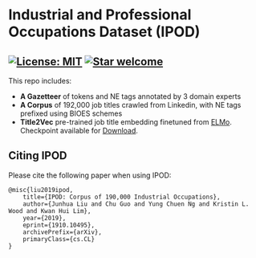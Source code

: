 # Industrial and Professional Occupations Dataset (IPOD)


[![License: MIT](https://img.shields.io/badge/License-GPLv3-brightgreen.svg)](https://www.gnu.org/licenses/quick-guide-gplv3.pdf)
[![Star welcome](https://img.shields.io/badge/contributions-welcome-brightgreen.svg)](CONTRIBUTING.md)
---

This repo includes:
* **A Gazetteer** of tokens and NE tags annotated by 3 domain experts
* **A Corpus** of 192,000 job titles crawled from Linkedin, with NE tags prefixed using BIOES schemes
* **Title2Vec** pre-trained job title embedding finetuned from [ELMo](https://github.com/allenai/bilm-tf). Checkpoint available for [Download](https://drive.google.com/open?id=1xtTYiMEy824lFvID140w-CKhRiC2Eg--).

## Citing IPOD

Please cite the following paper when using IPOD: 

```
@misc{liu2019ipod,
    title={IPOD: Corpus of 190,000 Industrial Occupations},
    author={Junhua Liu and Chu Guo and Yung Chuen Ng and Kristin L. Wood and Kwan Hui Lim},
    year={2019},
    eprint={1910.10495},
    archivePrefix={arXiv},
    primaryClass={cs.CL}
}
```
